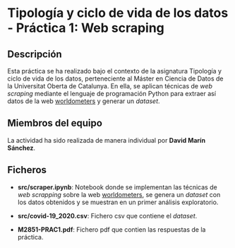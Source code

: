 # Tipología y ciclo de vida de los datos - Práctica 1: Web scraping

## Descripción

Esta práctica se ha realizado bajo el contexto de la asignatura Tipología y ciclo de vida de los datos, perteneciente al Máster en Ciencia de Datos de la Universitat Oberta de Catalunya. En ella, se aplican técnicas de _web scraping_ mediante el lenguaje de programación Python para extraer así datos de la web [worldometers](https://www.worldometers.info/coronavirus/) y generar un _dataset_.

## Miembros del equipo

La actividad ha sido realizada de manera individual por **David Marín Sánchez**.

## Ficheros

* **src/scraper.ipynb**: Notebook donde se implementan las técnicas de _web scrapping_ sobre la web [worldometers](https://www.worldometers.info/coronavirus/), se genera un _dataset_ con los datos obtenidos y se muestran en un primer análisis exploratorio.

* **src/covid-19_2020.csv**: Fichero csv que contiene el _dataset_.

* **M2851-PRAC1.pdf**: Fichero pdf que contien las respuestas de la práctica.
